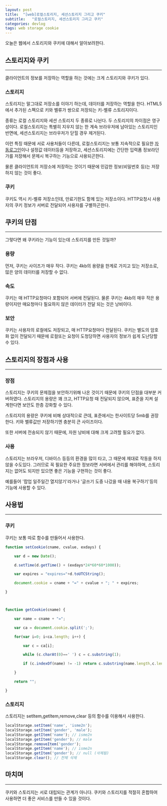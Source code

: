 ```yaml
---
layout: post
title:  "[web]로컬스토리지, 세션스토리지 그리고 쿠키"
subtitle:   "로컬스토리지, 세션스토리지 그리고 쿠키"
categories: devlog
tags: web storage cookie
---
```


오늘은 웹에서 스토리지와 쿠키에 대해서 알아보려한다.

## 스토리지와 쿠키

---

클라이언트의 정보를 저장하는 역할을 하는 것에는 크게 스토리지와 쿠키가 있다.

### 스토리지

스토리지는 말그대로 저장소를 이야기 하는데, 데이터를 저장하는 역할을 한다. HTML5에서 추가된 스펙으로 키와 벨류가 쌍으로 저장되는 키-벨류 스토리지이다.

종류는 로컬 스토리지와 세션 스토리지 두 종류로 나뉜다. 두 스토리지의 차이점은 영구성이다. 로컬스토리지는 특별히 지우지 않는 한 계속 브라우저에 남아있는 스토리지인 반면에, 세션스토리지는 브라우저가 닫힐 경우 제거된다.

이런 특징 때문에 서로 사용처들이 다른데, 로컬스토리지는 보통 지속적으로 필요한 [자동로그인](https://isme2n.github.io/web/2017/06/13/security-remember-me/)이나 설정값 데이터등을 저장하고, 세션스토리지에는 간단한 입력폼 정보라던가를 저장해서 문제시 복구하는 기능으로 사용되곤한다.

물론 클라이언트의 저장소에 저장하는 것이기 때문에 민감한 정보(비밀번호 등)는 저장하지 않는 것이 좋다.

### 쿠키

쿠키도 역시 키-벨류 저장소인데, 만료기한도 함께 있는 저장소이다. HTTP요청시 사용자의 쿠키 정보가 서버로 전달되어 사용자를 구별하곤한다.

## 쿠키의 단점

---

그렇다면 왜 쿠키라는 기능이 있는데 스토리지를 만든 것일까?

### 용량

먼저, 쿠키는 사이즈가 매우 작다. 쿠키는 4kb의 용량을 한계로 가지고 있는 저장소로, 많은 양의 데이터를 저장할 수 없다.

### 속도

쿠키는 매 HTTP요청마다 포함되어 서버에 전달된다. 물론 쿠키는 4kb의 매우 작은 용량이지만 매요청마다 필요하지 않은 데이터가 전달 되는 것은 낭비이다.

### 보안

쿠키는 사용자의 로컬에도 저장되고, 매 HTTP요청마다 전달된다. 쿠키는 별도의 암호화 없이 전달되기 때문에 로컬또는 요청이 도청당하면 사용자의 정보가 쉽게 도난당할 수 있다.

<script async src="//pagead2.googlesyndication.com/pagead/js/adsbygoogle.js"></script>
<ins class="adsbygoogle"
     style="display:block; text-align:center;"
     data-ad-format="fluid"
     data-ad-layout="in-article"
     data-ad-client="ca-pub-3014668630648493"
     data-ad-slot="3873336698"></ins>
<script>
     (adsbygoogle = window.adsbygoogle || []).push({});
</script>

## 스토리지의 장점과 사용

---

### 장점

스토리지는 쿠키의 문제점을 보안하기위해 나온 것이기 때문에 쿠키의 단점을 대부분 커버하였다. 스토리지의 용량은 꽤 크고, HTTP요청 때 전달되지 않으며, 표준을 지켜 설계한다면 보안도 한층 강화할 수 있다.

스토리지의 용량은 쿠키에 비해 상대적으로 큰데, 표준에서는 한사이트당 5mb를 권장한다. 키와 벨류값만 저장하기엔 충분히 큰 사이즈이다.

또한 서버에 전송되지 않기 때문에, 자원 낭비에 대해 크게 고려할 필요가 없다.

### 사용

스토리지는 브라우저, 디바이스 등등의 환경을 많이 타고, 그 때문에 제대로 작동을 하지 않을 수도있다. 그러므로 꼭 필요한 주요한 정보라면 서버에서 관리를 해야하며, 스토리지는 없어도 되지만 있으면 좋은 기능을 구현하는 것이 좋다.

예를들어 '팝업 일주일간 열지않기'라거나 '글쓰기 도중 나갔을 때 내용 복구하기'등의 기능에 사용할 수 있다.

## 사용법

---

### 쿠키

쿠키는 보통 따로 함수를 만들어서 사용한다.

```js
function setCookie(cname, cvalue, exdays) {

    var d = new Date();

    d.setTime(d.getTime() + (exdays*24*60*60*1000));

    var expires = "expires="+d.toUTCString();

    document.cookie = cname + "=" + cvalue + "; " + expires;

}



function getCookie(cname) {

    var name = cname + "=";

    var ca = document.cookie.split(';');

    for(var i=0; i<ca.length; i++) {

        var c = ca[i];

        while (c.charAt(0)==' ') c = c.substring(1);

        if (c.indexOf(name) != -1) return c.substring(name.length,c.length);

    }

    return "";

}

```

### 스토리지

스토리지는 setItem,getItem,remove,clear 등의 함수를 이용해서 사용한다.

```js
localStorage.setItem('name', 'isme2n');
localStorage.setItem('gender', 'male');
localStorage.getItem('name'); // isme2n
localStorage.getItem('gender'); // male
localStorage.removeItem('gender');
localStorage.getItem('name'); // isme2n
localStorage.getItem('gender'); // null (삭제됨)
localStorage.clear(); // 전체 삭제
```

## 마치며

---

쿠키와 스토리지는 서로 대립되는 관계가 아니다. 쿠키와 스토리지를 적절히 혼합하여 사용하면 더 좋은 서비스를 만들 수 있을 것이다.
